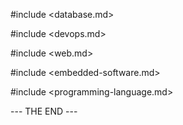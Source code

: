 #include <database.md>

#include <devops.md>

#include <web.md>

#include <embedded-software.md>

#include <programming-language.md>

--- THE END ---
